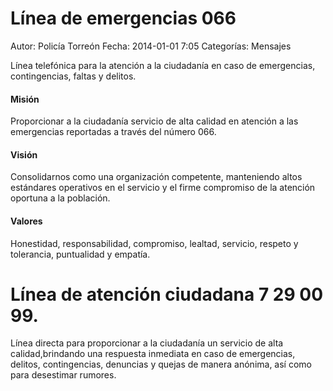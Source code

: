 Línea de emergencias 066
======================

Autor: Policía Torreón
Fecha: 2014-01-01 7:05
Categorías: Mensajes

Línea telefónica para la atención a la ciudadanía en caso de emergencias, contingencias, faltas y delitos.

#### Misión

Proporcionar a la ciudadanía servicio de alta calidad en atención a las emergencias reportadas a través del número 066.

#### Visión

Consolidarnos como una organización competente, manteniendo altos estándares operativos en el servicio y el firme compromiso de la atención oportuna a la población.

#### Valores

Honestidad, responsabilidad, compromiso, lealtad, servicio, respeto y tolerancia, puntualidad y empatía.

# Línea de atención ciudadana 7 29 00 99.

Línea directa para proporcionar a la ciudadanía un servicio de alta calidad,brindando una respuesta inmediata en caso de emergencias, delitos, contingencias, denuncias y quejas de manera anónima, así como para desestimar rumores.
